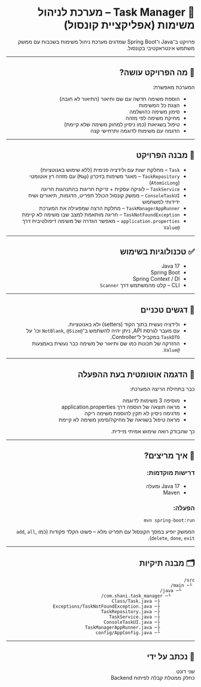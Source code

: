 <div dir="rtl">

# 📝 Task Manager – מערכת לניהול משימות (אפליקציית קונסול)

פרויקט ב־Java ו־Spring Boot שמדגים מערכת ניהול משימות בשכבות עם ממשק משתמש אינטראקטיבי בקונסול.

---

## 🎯 מה הפרויקט עושה?

המערכת מאפשרת:

- הוספת משימה חדשה עם שם ותיאור (התיאור לא חובה)
- הצגת כל המשימות
- סימון משימה כהושלמה
- מחיקת משימה לפי מזהה
- טיפול בשגיאות (כמו ניסיון למחוק משימה שלא קיימת)
- הדגמה עם משימות לדוגמה ותרחישי קצה

---

## 🧱 מבנה הפרויקט

- `Task` – מחלקת ישות עם ולידציה פנימית (ללא שימוש באנוטציות)
- `TaskRepository` – מאגר משימות בזיכרון (`Map`) עם מזהה רץ אוטומטי (`AtomicLong`)
- `TaskService` – לוגיקה עסקית + זריקת חריגות בהתנהגות חריגה
- `ConsoleTaskUI` – ממשק קונסול הכולל תפריט, הדגמות, תיאורים ושיח ידידותי למשתמש
- `TaskManagerAppRunner` – מחלקת הרצה שמפעילה את המערכת
- `TaskNotFoundException` – חריגה מותאמת למצב שבו משימה לא קיימת
- `application.properties` – מאפשר הגדרה של משימה דיפולטיבית דרך `@Value`

---

## ✅ טכנולוגיות בשימוש

- Java 17
- Spring Boot
- Spring Context / DI
- CLI – קלט מהמשתמש דרך `Scanner`

---

## 📌 דגשים טכניים

- ולידציה נעשית בתוך הקוד (setters) ולא באנוטציות.
- עם מעבר לגרסת API, ניתן יהיה להשתמש ב־`@NotBlank`, `@Size` וכו' על `TaskDTO` במקביל ל־Controller.
- ההזרקה של תכונות כמו שם ותיאור של משימה כבר נעשית באמצעות `@Value`.

---

## 🧪 הדגמה אוטומטית בעת ההפעלה

כבר בתחילת הריצה המערכת:
- מוסיפה 3 משימות לדוגמה
- מראה תוצאה של הוספה דרך application.properties
- מדגימה ניסיון לא תקין להוספת משימה ריקה
- מראה טיפול בשגיאה של מחיקה/סימון משימה לא קיימת

כך שהבודק רואה שימוש אמיתי מיידית.

---

## 🚀 איך מריצים?

### דרישות מוקדמות:
- Java 17 ומעלה
- Maven

### הפעלה:

```
mvn spring-boot:run
```

הממשק יופיע במסך הקונסול עם תפריט מלא – פשוט הקלד פקודות (כמו `add`, `all`, `delete`, `done`, `exit`).

---

## 🗂 מבנה תיקיות

```
src/
 └─ main/
     └─ java/
         └─ com.shani.task_manager/
             ├─ Class/Task.java
             ├─ Exceptions/TaskNotFoundException.java
             ├─ TaskRepository.java
             ├─ TaskService.java
             ├─ ConsoleTaskUI.java
             ├─ TaskManagerAppRunner.java
             └─ config/AppConfig.java
```

---

## 🙋 נכתב על ידי

שני דונט  
כחלק ממטלת קבלה לפיתוח Backend

</div>
